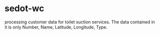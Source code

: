# sedot-wc
processing customer data for toilet suction services.
The data contained in it is only Number, Name, Latitude, Longitude, Type.
